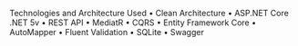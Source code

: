 Technologies and Architecture Used
• Clean Architecture
• ASP.NET Core .NET 5v
• REST API
• MediatR
• CQRS
• Entity Framework Core
• AutoMapper
• Fluent Validation
• SQLite
• Swagger
